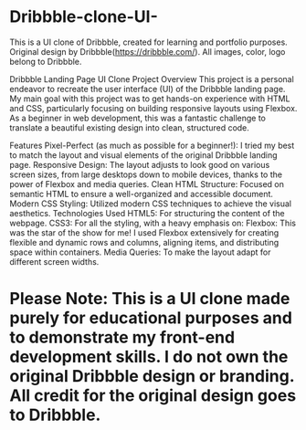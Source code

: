 # Dribbble-clone-UI-
This is a UI clone of Dribbble, created for learning and portfolio purposes. Original design by Dribbble(https://dribbble.com/). All images, color, logo belong to Dribbble.


Dribbble Landing Page UI Clone
Project Overview
This project is a personal endeavor to recreate the user interface (UI) of the Dribbble landing page. My main goal with this project was to get hands-on experience with HTML and CSS, particularly focusing on building responsive layouts using Flexbox. As a beginner in web development, this was a fantastic challenge to translate a beautiful existing design into clean, structured code.

Features
Pixel-Perfect (as much as possible for a beginner!): I tried my best to match the layout and visual elements of the original Dribbble landing page.
Responsive Design: The layout adjusts to look good on various screen sizes, from large desktops down to mobile devices, thanks to the power of Flexbox and media queries.
Clean HTML Structure: Focused on semantic HTML to ensure a well-organized and accessible document.
Modern CSS Styling: Utilized modern CSS techniques to achieve the visual aesthetics.
Technologies Used
HTML5: For structuring the content of the webpage.
CSS3: For all the styling, with a heavy emphasis on:
Flexbox: This was the star of the show for me! I used Flexbox extensively for creating flexible and dynamic rows and columns, aligning items, and distributing space within containers.
Media Queries: To make the layout adapt for different screen widths.

# Please Note: This is a UI clone made purely for educational purposes and to demonstrate my front-end development skills. I do not own the original Dribbble design or branding. All credit for the original design goes to Dribbble.
